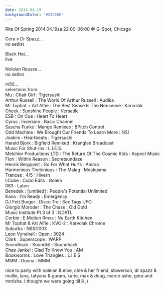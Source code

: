 ```yaml
---
date: 2014.04.19
backgroundColor: '#33CC66'
---
```


Rite Of Spring 2014.04.19sa 22:00-06:00 @ G-Spot, Chicago  

Gera v Dr Spazz...  
no setlist  

Black Hat...  
live  

Noleian Reusse...  
no setlist  

m50...  
selections from:  
Mu : Chair Girl : Tigersushi  
Arthur Russell : The World Of Arthur Russell : Audika  
Mr Tophat + Art Alfie : The Best Sense Is The Nonsense : Karvolak  
Cheek : Sunshine People : Versatile  
ESB : On Cue : Heart To Heart  
Cyrus : Inversion : Basic Channel  
Sascha Funke : Mango Remixes : BPitch Control  
Odd Machine : We Brought Our Friends To Learn More : NSI  
Joakim : Heartbeats : Tigersushi  
Harald Bjork : Bigfield Remixed : Kranglan Broadcast  
Music For Shut-Ins : L.I.E.S.  
Melchior Productions LTD : The Return Of The Cosmic Kids : Aspect Music  
Flori : Within Reason : Secretsundaze  
Henrik Bergqvist : Go For What Hurts : Aniara  
Harmonious Thelonious : The Malag : Meakusma  
Trances : 4/5 : Hivern  
I:Cube : Cubo Edits : Golem  
063 : Laton  
Benedek : \[untitled\] : People's Potential Unlimited  
Kano : I'm Ready : Emergency  
DJ Fett Burger : Disco Tre : Sex Tags UFO  
Giorgio Moroder : The Chase : Old Gold  
Music Institute Pt 3 of 3 : NDATL  
Corbie : E.Motion Rmxs : Nu Earth Kitchen  
Mr Tophat & Art Alfie : KVC-2 : Karvolak Chrome  
Suburbs : NSSD003  
Leon Vynehall : Open : 3024  
Clark : Superscope : WARP  
Soundhack : Soundkit : Soundhack  
Chas Jankel : Glad To Know You : AM  
Bookworms : Love Triangles : L.I.E.S.  
MMM : Donna : MMM  

nice to party with noleian & elbe, chie & her friend, slowerson, dr spazz & mollie, lana, tatyana & guram, karie, max & doug, marco ashe, gera and mm!sha. I thought we were going till 8 ;)